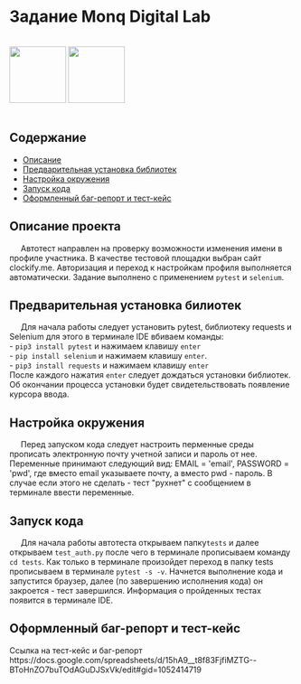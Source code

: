 </head> 
<h1>Задание Monq Digital Lab</h1>
<br>
<img src = "https://mrselenium.com/wp-content/uploads/2020/02/seleniumlogo.png" height = "100">
<img src = "https://unipython.com/wp-content/uploads/2020/04/pytest-framework-min.png" height = "100">
<br>
<br>
<h2>Содержание</h2>
<ul>
 <li><a href="#description">Описание</a>
 <li><a href="#requirements">Предварительная установка библиотек</a>
 <li><a href="#environment">Настройка окружения</a>
 <li><a href="#start">Запуск кода</a>
 <li><a href="#bug_report">Оформленный баг-репорт и тест-кейс</a>
</ul>

<h2 id = description>Описание проекта</h2>
<p style="text-indent: 20px;">Автотест направлен на проверку возможности изменения имени в профиле участника.
В качестве тестовой площадки выбран сайт clockify.me.
Авторизация и переход к настройкам профиля выполняется автоматически.
Задание выполнено с применением <code>pytest</code> и <code>selenium</code>.</p>

<h2 id = requirements>Предварительная установка билиотек</h2>
<p style="text-indent: 20px;"> Для начала работы следует установить pytest, библиотеку requests и Selenium
для этого в терминале IDE вбиваем команды:<br>
- <code>pip3 install pytest</code> и нажимаем клавишу <code>enter</code><br>
- <code>pip install selenium</code> и нажимаем клавишу <code>enter</code>.<br>
- <code>pip3 install requests</code> и нажимаем клавишу <code>enter</code><br>
После каждого нажатия <code>enter</code> следует дождаться установки библиотек.
Об окончании процесса установки будет свидетельствовать появление курсора ввода.</p>

<h2 id = environment>Настройка окружения</h2>
<p style="text-indent: 20px;">Перед запуском кода следует настроить перменные среды прописать электронную почту учетной записи и пароль от нее.
Переменные принимают следующий вид: EMAIL = 'email', PASSWORD = 'pwd', где вместо email указываете почту, а вместо pwd - пароль.
В случае если этого не сделать - тест "рухнет" с сообщением в терминале ввести переменные.</p>

<h2 id = start>Запуск кода</h2>
<p style="text-indent: 20px;"> Для начала работы автотеста открываем папку<code>tests</code> и далее открываем <code>test_auth.py</code> после чего в терминале прописываем команду <code>cd tests</code>.
Как только в терминале произойдет переход в папку tests прописываем в терминале <code>pytest -s -v</code>.
Начнется выполнение кода и запустится браузер, далее (по завершению исполнения кода) он закроется - тест завершился.
Информация о пройденных тестах появится в терминале IDE.</p>

<h2 id = bug_report>Оформленный баг-репорт и тест-кейс</h2>
Ссылка на тест-кейс и баг-репорт https://docs.google.com/spreadsheets/d/15hA9__t8f83FjfiMZTG--BToHnZO7buTOdAGuDJSxVk/edit#gid=1052414719

